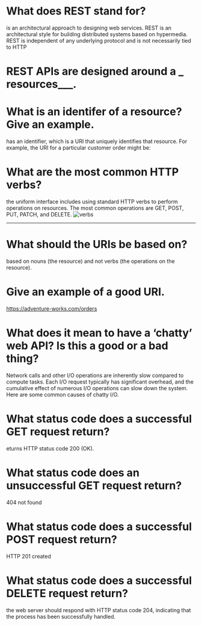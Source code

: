 # What does REST stand for?
is an architectural approach to designing web services. REST is an architectural style for building distributed systems based on hypermedia. REST is independent of any underlying protocol and is not necessarily tied to HTTP
# REST APIs are designed around a _ resources___.
# What is an identifer of a resource? Give an example.
 has an identifier, which is a URI that uniquely identifies that resource. For example, the URI for a particular customer order might be:
# What are the most common HTTP verbs?
the uniform interface includes using standard HTTP verbs to perform operations on resources. The most common operations are GET, POST, PUT, PATCH, and DELETE.
![verbs](https://martinfowler.com/articles/images/richardsonMaturityModel/level2.png)
____________________________________________________
# What should the URIs be based on?
based on nouns (the resource) and not verbs (the operations on the resource).
# Give an example of a good URI.
https://adventure-works.com/orders
# What does it mean to have a ‘chatty’ web API? Is this a good or a bad thing?
Network calls and other I/O operations are inherently slow compared to compute tasks. Each I/O request typically has significant overhead, and the cumulative effect of numerous I/O operations can slow down the system. Here are some common causes of chatty I/O.
# What status code does a successful GET request return? 
eturns HTTP status code 200 (OK).
# What status code does an unsuccessful GET request return?
404 not found
# What status code does a successful POST request return?
HTTP 201 created
# What status code does a successful DELETE request return?
the web server should respond with HTTP status code 204, indicating that the process has been successfully handled.

